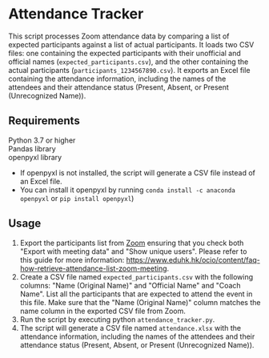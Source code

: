 # Attendance Tracker
This script processes Zoom attendance data by comparing a list of expected participants against a list of actual participants. It loads two CSV files: one containing the expected participants with their unofficial and official names (`expected_participants.csv`), and the other containing the actual participants (`participants_1234567890.csv`). It exports an Excel file containing the attendance information, including the names of the attendees and their attendance status (Present, Absent, or Present (Unrecognized Name)).

## Requirements
Python 3.7 or higher  
Pandas library   
openpyxl library 
- If openpyxl is not installed, the script will generate a CSV file instead of an Excel file.
- You can install it openpyxl by running `conda install -c anaconda openpyxl` or `pip install openpyxl`)

## Usage
1. Export the participants list from [Zoom](https://zoom.us/account/my/report) ensuring that you check both "Export with meeting data" and "Show unique users". Please refer to this guide for more information: https://www.eduhk.hk/ocio/content/faq-how-retrieve-attendance-list-zoom-meeting.
2. Create a CSV file named `expected_participants.csv` with the following columns: "Name (Original Name)" and "Official Name" and "Coach Name". List all the participants that are expected to attend the event in this file. Make sure that the "Name (Original Name)" column matches the name column in the exported CSV file from Zoom.
3. Run the script by executing python `attendance_tracker.py`.
4. The script will generate a CSV file named `attendance.xlsx` with the attendance information, including the names of the attendees and their attendance status (Present, Absent, or Present (Unrecognized Name)).

[//]: <> (## Note: The script assumes that the exported participants list from Zoom is saved as `participants_xxxxxxx.csv` in the same directory as the script file.)

